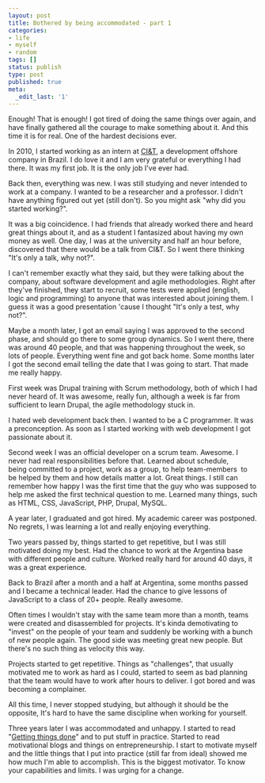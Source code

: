 ```yaml
---
layout: post
title: Bothered by being accommodated - part 1
categories:
- life
- myself
- random
tags: []
status: publish
type: post
published: true
meta:
  _edit_last: '1'
---
```

Enough! That is enough! I got tired of doing the same things over again, and have finally gathered all the courage to make something about it. And this time it is for real. One of the hardest decisions ever.

In 2010, I started working as an intern at <a class="vt-p" title="CI&amp;T" href="http://ciandt.com" target="_blank">CI&amp;T</a>, a development offshore company in Brazil. I do love it and I am very grateful or everything I had there. It was my first job. It is the only job I've ever had.

Back then, everything was new. I was still studying and never intended to work at a company. I wanted to be a researcher and a professor. I didn't have anything figured out yet (still don't). So you might ask "why did you started working?".

It was a big coincidence. I had friends that already worked there and heard great things about it, and as a student I fantasized about having my own money as well. One day, I was at the university and half an hour before, discovered that there would be a talk from CI&amp;T. So I went there thinking "It's only a talk, why not?".

I can't remember exactly what they said, but they were talking about the company, about software development and agile methodologies. Right after they've finished, they start to recruit, some tests were applied (english, logic and programming) to anyone that was interested about joining them. I guess it was a good presentation 'cause I thought "It's only a test, why not?".

Maybe a month later, I got an email saying I was approved to the second phase, and should go there to some group dynamics. So I went there, there was around 40 people, and that was happening throughout the week, so lots of people. Everything went fine and got back home. Some months later I got the second email telling the date that I was going to start. That made me really happy.

First week was Drupal training with Scrum methodology, both of which I had never heard of. It was awesome, really fun, although a week is far from sufficient to learn Drupal, the agile methodology stuck in.

I hated web development back then. I wanted to be a C programmer. It was a preconception. As soon as I started working with web development I got passionate about it.

Second week I was an official developer on a scrum team. Awesome. I never had real responsibilities before that. Learned about schedule, being committed to a project, work as a group, to help team-members  to be helped by them and how details matter a lot. Great things. I still can remember how happy I was the first time that the guy who was supposed to help me asked the first technical question to me. Learned many things, such as HTML, CSS, JavaScript, PHP, Drupal, MySQL.

A year later, I graduated and got hired. My academic career was postponed. No regrets, I was learning a lot and really enjoying everything.

Two years passed by, things started to get repetitive, but I was still motivated doing my best. Had the chance to work at the Argentina base with different people and culture. Worked really hard for around 40 days, it was a great experience.

Back to Brazil after a month and a half at Argentina, some months passed and I became a technical leader. Had the chance to give lessons of JavaScript to a class of 20+ people. Really awesome.

Often times I wouldn't stay with the same team more than a month, teams were created and disassembled for projects. It's kinda demotivating to "invest" on the people of your team and suddenly be working with a bunch of new people again. The good side was meeting great new people. But there's no such thing as velocity this way.

Projects started to get repetitive. Things as "challenges", that usually motivated me to work as hard as I could, started to seem as bad planning that the team would have to work after hours to deliver. I got bored and was becoming a complainer.

All this time, I never stopped studying, but although it should be the opposite, It's hard to have the same discipline when working for yourself.

Three years later I was accommodated and unhappy. I started to read "<a class="vt-p" title="Getting Things Done: The Art of Stress-Free Productivity" href="http://www.amazon.com/Getting-Things-Done-Stress-Free-Productivity/dp/0142000280" target="_blank">Getting things done</a>" and to put stuff in practice. Started to read motivational blogs and things on entrepreneurship. I start to motivate myself and the little things that I put into practice (still far from ideal) showed me how much I'm able to accomplish. This is the biggest motivator. To know your capabilities and limits. I was urging for a change.
